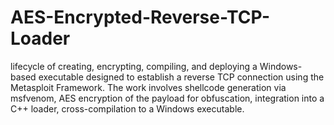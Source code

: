 # AES-Encrypted-Reverse-TCP-Loader
lifecycle of creating, encrypting, compiling, and deploying a Windows-based executable designed to establish a reverse TCP connection using the Metasploit Framework. The work involves shellcode generation via msfvenom, AES encryption of the payload for obfuscation, integration into a C++ loader, cross-compilation to a Windows executable.
